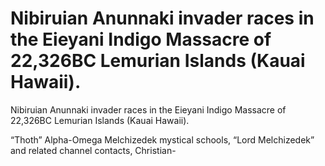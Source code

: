# Nibiruian Anunnaki invader races in the Eieyani Indigo Massacre of 22,326BC Lemurian Islands (Kauai Hawaii).

Nibiruian Anunnaki invader races in the Eieyani Indigo Massacre of 22,326BC Lemurian Islands (Kauai Hawaii).





“Thoth” Alpha-Omega Melchizedek mystical schools, “Lord Melchizedek” and related channel contacts, Christian-